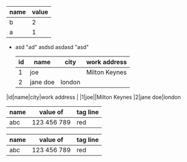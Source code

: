 
  | name | value |
  |------|-------|
  | b    | 2     |
  | a    | 1     |

* asd "ad" asdsd asdasd "asd"

  | id | name     | city   | work address  |
  |----|----------|--------|---------------|
  | 1  | joe      |        | Milton Keynes |
  | 2  | jane doe | london |               |

|id|name|city|work address
|
|1|joe||Milton Keynes
|2|jane doe|london

  | name | value of    | tag line |
  |------|-------------|----------|
  | abc  | 123 456 789 | red      |

|name               |value of | tag line|
|-----------|-----------------------|---------------|
|abc|              123 456 789|           red|